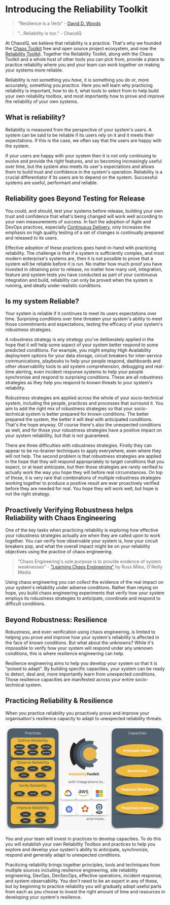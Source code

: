 # Introducing the Reliability Toolkit

> "Resilience is a Verb" - [David D. Woods][woods]

> "...Reliability is too." - ChaosIQ

[woods]: https://www.researchgate.net/publication/329035477_Resilience_is_a_Verb

At ChaosIQ, we believe that reliability is a practice. That's why we founded the [Chaos Toolkit][ctk] free and open source project ecosystem, and now the [Reliability Toolkit][rtk]. Together the Reliability Toolkit, along with the Chaos Toolkit and a whole host of other tools you can pick from, provide a place to practice reliability where you and your team can work together on making your systems more reliable.

[ctk]: https://docs.chaostoolkit.org/
[rtk]: https://console.chaosiq.io/

Reliability is not something you _have_, it is something you _do_ or, more accurately, something you _practice_. Here you will learn why practicing reliability is important, how to do it, what tools to select from to help build your own reliability toolbox, and most importantly how to prove and improve the reliability of your own systems.

## What is reliability?

Reliability is measured from the perspective of your system's _users_. A system can be said to be reliable if its users rely on it and it meets their expectations. If this is the case, we often say that the users are happy with the system.

If your users are happy with your system then it is not only continuing to evolve and provide the right features, and so becoming increasingly useful over time, but the system also meets its user's expectations and allows them to build trust and confidence in the system's operation. Reliability is a crucial differentiator if its users are to depend on the system. Successful systems are useful, performant _and_ reliable.

## Reliability goes Beyond Testing for Release

You could, and should, test your systems before release, building your own trust and confidence that what's being changed will work well according to your own measurements of success. In fact the adoption of Agile and DevOps practices, especially [Continuous Delivery][cd], only increases the emphasis on high quality testing of a set of changes is continually prepared and released to its users.

[cd]: https://continuousdelivery.com/

Effective adoption of these practices goes hand-in-hand with practicing reliability. The challenge is that if a system is sufficiently complex, and most modern enterprise's systems are, then it is not possible to prove that a system will be reliable before it is run. No matter how much proof you have invested in obtaining prior to release, no matter how many unit, integration, feature and system tests you have conducted as part of your continuous integration and build, reliability can only be proved when the system is running, and ideally under realistic conditions.

## Is my system Reliable?

Your system is reliable if it continues to meet its users expectations over time. Surprising conditions over time threaten your system's ability to meet those commitments and expectations, testing the efficacy of your system's robustness strategies.

A robustness strategy is any strategy you've deliberately applied in the hope that it will help some aspect of your system better respond to some predicted conditions. For example, you might employ High Availability deployment options for your data storage, circuit breakers for inter-service communications, playbooks to help your people respond, dashboards and other observability tools to aid system comprehension, debugging and real-time alerting, even incident response systems to help your people synchronise and respond to surprising conditions. These are all robustness strategies as they help you respond to known threats to your system's reliability.

Robustness strategies are applied across the whole of your socio-technical system, including the people, practices and processes that surround it. You aim to add the right mix of robustness strategies so that your socio-technical system is better prepared for known conditions. The better prepared the system, the better it will deal with anticipated conditions. That's the hope anyway. Of course there's also the unexpected conditions as well, and for those your robustness strategies have a positive impact on your system reliablility, but that is not guaranteed.

There are three difficulties with robustness strategies. Firstly they can appear to be no-brainer techniques to apply everywhere, even where they will not help. The second problem is that robustness strategies are applied in the hope that they will respond appropriately to target conditions that you expect, or at least anticipate, but then those strategies are rarely verified to actually work the way you hope they will before real circumstances. On top of those, it is very rare that combinations of multiple robustness strategies working together to produce a positive result are ever proactively verified before they are needed for real. You hope they will work well, but hope is not the right strategy.

## Proactively Verifying Robustness helps Reliability with Chaos Engineering

One of the key tasks when practicing reliability is exploring how effective your robustness strategies actually are when they are called upon to work together. You can verify how observable your system is, how your circuit breakers pop, and what the overall impact might be on your reliability objectives using the practice of chaos engineering.

> "Chaos Engineering's sole purpose is to provide evidence of system weaknesses" - ["Learning Chaos Engineering"][learning] by Russ Miles, O'Reilly Media

[learning]: http://shop.oreilly.com/product/0636920251897.do

Using chaos engineering you can collect the evidence of the real impact on your system's reliability under adverse conditions. Rather than relying on hope, you build chaos engineering experiments that verify how your system employs its robustness strategies to anticipate, coordinate and respond to difficult conditions.

## Beyond Robustness: Resilience 

Robustness, and even verification using chaos engineering, is limited to helping you prove and improve how your system's reliability is affected in the face of known conditions. But what about the unknowns? While it's impossible to verify how your system will respond under any unknown conditions, this is where resilience engineering can help.

Resilience engineering aims to help you develop your system so that it is "poised to adapt". By building specific capacities, your system can be ready to detect, deal and, more importantly learn from unexpected conditions. Those resilience capacities are manifested across your entire socio-technical system.

## Practicing Reliability & Resilience

When you practice reliability you proactively prove and improve your organisation's resilience capacity to adapt to unexpected reliability threats.

![Practice reliability to develop resilience capacities][practices]

[practices]: ./images/practices-to-capacities.png

You and your team will invest in practices to develop capacities. To do this you will establish your own Reliability Toolbox and practices to help you explore and develop your system's ability to anticipate, synchronize, respond and generally adapt to unexpected conditions.

Praciticing reliability brings together principles, tools and techniques from multiple sources including resilience engineering, site reliability engineering, DevOps, DevSecOps, effective operations, incident response, and system observability. You don't need to be an expert in any of these, but by beginning to practice reliability you will gradually adopt useful parts from each as you choose to invest the right amount of time and resources in developing your system's resilience.
